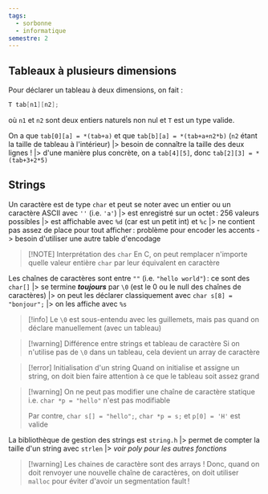 ```yaml
---
tags:
  - sorbonne
  - informatique
semestre: 2
---
```

## Tableaux à plusieurs dimensions
Pour déclarer un tableau à deux dimensions, on fait :
```c
T tab[n1][n2];
```
où `n1` et `n2` sont deux entiers naturels non nul et `T` est un type valide.

On a que `tab[0][a] = *(tab+a)` et que `tab[b][a] = *(tab+a+n2*b)` (`n2` étant la taille de tableau à l'intérieur)
|> besoin de connaître la taille des deux lignes !
|> d'une manière plus concrète, on a `tab[4][5]`, donc `tab[2][3] = *(tab+3+2*5)`
## Strings
Un caractère est de type `char` et peut se noter avec un entier ou un caractère ASCII avec `''` (i.e. `'a'`)
|> est enregistré sur un octet : 256 valeurs possibles
|> est affichable avec `%d` (car est un petit int) et `%c`
|> ne contient pas assez de place pour tout afficher : problème pour encoder les accents -> besoin d'utiliser une autre table d'encodage

> [!NOTE] Interprétation des `char`
> En C, on peut remplacer n'importe quelle valeur entière `char` par leur équivalent en caractère

Les chaînes de caractères sont entre `""` (i.e. `"hello world"`) : ce sont des `char[]`
|> se termine ***toujours*** par `\0` (est le 0 ou le null des chaînes de caractères)
|> on peut les déclarer classiquement avec `char s[8] = "bonjour";`
|> on les affiche avec `%s`

> [!info] Le `\0` est sous-entendu avec les guillemets, mais pas quand on déclare manuellement (avec un tableau)

> [!warning] Différence entre strings et tableau de caractère
> Si on n'utilise pas de `\0` dans un tableau, cela devient un array de caractère

> [!error] Initialisation d'un string
> Quand on initialise et assigne un string, on doit bien faire attention à ce que le tableau soit assez grand

> [!warning] On ne peut pas modifier une chaîne de caractère statique
> i.e. `char *p = "hello"` n'est pas modifiable
> 
> Par contre, `char s[] = "hello";`, `char *p = s;` et `p[0] = 'H'` est valide

La bibliothèque de gestion des strings est `string.h`
|> permet de compter la taille d'un string avec `strlen`
|> *voir poly pour les autres fonctions*

> [!warning] Les chaines de caractère sont des arrays !
> Donc, quand on doit renvoyer une nouvelle chaîne de caractères, on doit utiliser `malloc` pour éviter d'avoir un segmentation fault !
